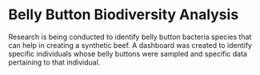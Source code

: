 # Belly Button Biodiversity Analysis

Research is being conducted to identify belly button bacteria species that can help in creating a synthetic beef.  A dashboard was created to identify specific individuals whose belly buttons were sampled and specific data pertaining to that individual.
